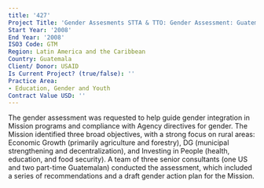 ```yaml
---
title: '427'
Project Title: 'Gender Assesments STTA & TTO: Gender Assessment: Guatemala (TDY 73)'
Start Year: '2008'
End Year: '2008'
ISO3 Code: GTM
Region: Latin America and the Caribbean
Country: Guatemala
Client/ Donor: USAID
Is Current Project? (true/false): ''
Practice Area:
- Education, Gender and Youth
Contract Value USD: ''
---
```


The gender assessment was requested to help guide gender integration in Mission programs and compliance with Agency directives for gender. The Mission identified three broad objectives, with a strong focus on rural areas: Economic Growth (primarily agriculture and forestry), DG (municipal strengthening and decentralization), and Investing in People (health, education, and food security). A team of three senior consultants (one US and two part-time Guatemalan) conducted the assessment, which included a series of recommendations and a draft gender action plan for the Mission.